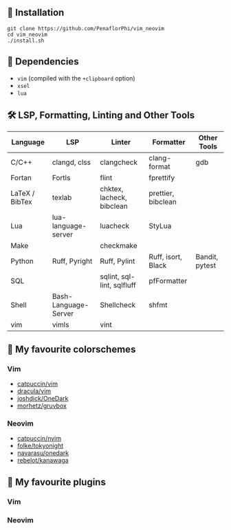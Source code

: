 ## 🔽 Installation
```
git clone https://github.com/PenaflorPhi/vim_neovim
cd vim_neovim
./install.sh
```
## 🤝 Dependencies

- `vim` (compiled with the `+clipboard` option)
- `xsel`
- `lua`

## 🛠️ LSP, Formatting, Linting and Other Tools

| Language       | LSP                  | Linter                           | Formatter          | Other Tools    |
| -------------- | -------------------- | -------------------------------- | ------------------ | -------------- |
| C/C++          | clangd, clss         | clangcheck                       | clang-format       | gdb            |
| Fortan         | Fortls               | flint                            | fprettify          |                |
| LaTeX / BibTex | texlab               | chktex, lacheck, bibclean        | prettier, bibclean |                |
| Lua	         | lua-language-server  | luacheck                         | StyLua             |                |
| Make           |                      | checkmake                        |                    |                |
| Python         | Ruff, Pyright        | Ruff, Pylint                     | Ruff, isort, Black | Bandit, pytest |
| SQL            |                      | sqlint, sql-lint, sqlfluff       | pfFormatter        |                |
| Shell	         | Bash-Language-Server | Shellcheck                       | shfmt              |                |
| vim	         | vimls                | vint                             |                    |                |

## 🎨 My favourite colorschemes
### Vim
- [catpuccin/vim](https://github.com/catppuccin/vim)
- [dracula/vim](https://github.com/dracula/vim)
- [joshdick/OneDark](https://github.com/joshdick/onedark.vim)
- [morhetz/gruvbox](https://github.com/morhetz/gruvbox)
### Neovim
- [catpuccin/nvim](https://github.com/catppuccin/nvim)
- [folke/tokyonight](https://github.com/folke/tokyonight.nvim)
- [navarasu/onedark](https://github.com/navarasu/onedark.nvim)
- [rebelot/kanawaga](https://github.com/rebelot/kanagawa.nvim)

## 🔌 My favourite plugins
### Vim
### Neovim
